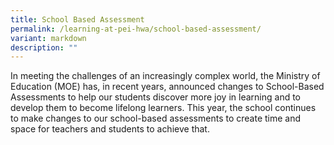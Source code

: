 ```yaml
---
title: School Based Assessment
permalink: /learning-at-pei-hwa/school-based-assessment/
variant: markdown
description: ""
---
```

<p>In meeting the challenges of an increasingly complex world, the Ministry
of Education (MOE) has, in recent years, announced changes to School-Based
Assessments to help our students discover more joy in learning and to develop
them to become lifelong learners. This year, the school continues to make
changes to our school-based assessments to create time and space for teachers
and students to achieve that.</p>
<p></p>